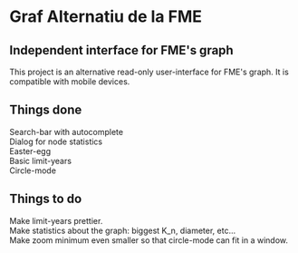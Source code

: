 # Graf Alternatiu de la FME
## Independent interface for FME's graph

This project is an alternative read-only user-interface for FME's graph. It is compatible with mobile devices.

## Things done
Search-bar with autocomplete<br />
Dialog for node statistics<br />
Easter-egg<br />
Basic limit-years<br />
Circle-mode<br />


## Things to do
Make limit-years prettier.<br />
Make statistics about the graph: biggest K_n, diameter, etc...<br />
Make zoom minimum even smaller so that circle-mode can fit in a window.<br />
